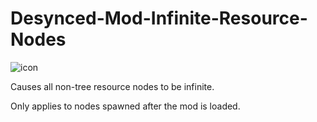 # Desynced-Mod-Infinite-Resource-Nodes

![icon](InfiniteResources.png)

Causes all non-tree resource nodes to be infinite.

Only applies to nodes spawned after the mod is loaded.
